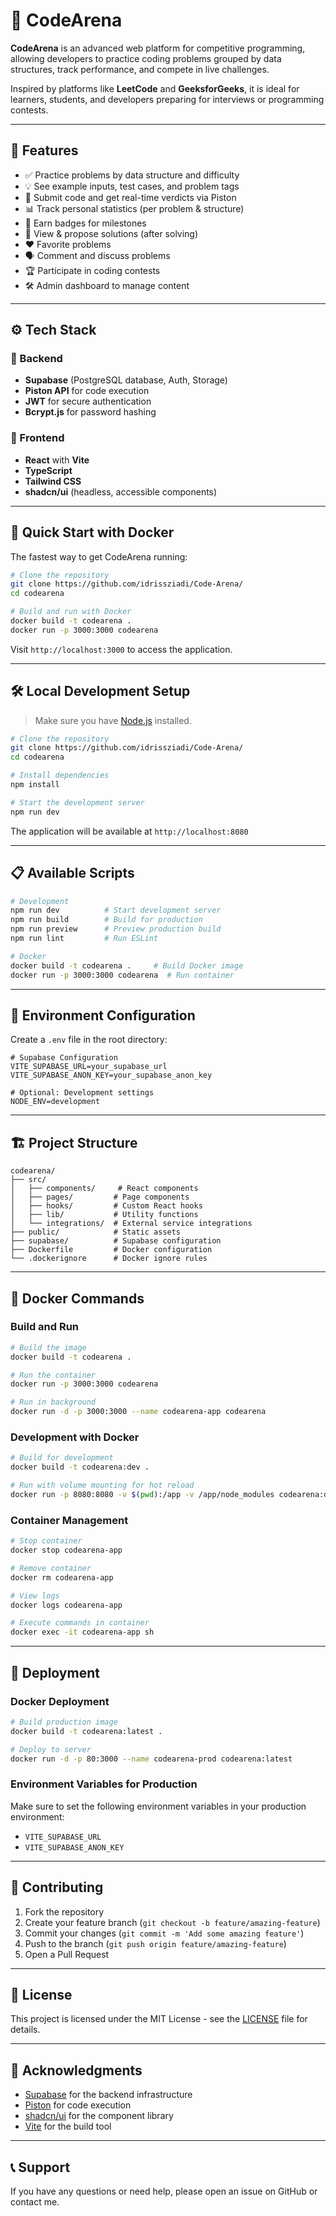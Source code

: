 # 🧠 CodeArena

**CodeArena** is an advanced web platform for competitive programming, allowing developers to practice coding problems grouped by data structures, track performance, and compete in live challenges.

Inspired by platforms like **LeetCode** and **GeeksforGeeks**, it is ideal for learners, students, and developers preparing for interviews or programming contests.

---

## 🚀 Features

- ✅ Practice problems by data structure and difficulty  
- 💡 See example inputs, test cases, and problem tags  
- 🧪 Submit code and get real-time verdicts via Piston  
- 📊 Track personal statistics (per problem & structure)  
- 🎯 Earn badges for milestones  
- 🧠 View & propose solutions (after solving)  
- ❤️ Favorite problems  
- 🗣️ Comment and discuss problems  
- 🏆 Participate in coding contests  
- 🛠️ Admin dashboard to manage content

---

## ⚙️ Tech Stack

### 🔧 Backend
- **Supabase** (PostgreSQL database, Auth, Storage)
- **Piston API** for code execution
- **JWT** for secure authentication
- **Bcrypt.js** for password hashing

### 🎨 Frontend
- **React** with **Vite**
- **TypeScript**
- **Tailwind CSS**
- **shadcn/ui** (headless, accessible components)

---

## 🐳 Quick Start with Docker

The fastest way to get CodeArena running:

```bash
# Clone the repository
git clone https://github.com/idrissziadi/Code-Arena/
cd codearena

# Build and run with Docker
docker build -t codearena .
docker run -p 3000:3000 codearena
```

Visit `http://localhost:3000` to access the application.

---

## 🛠️ Local Development Setup

> Make sure you have [Node.js](https://nodejs.org) installed.

```bash
# Clone the repository
git clone https://github.com/idrissziadi/Code-Arena/
cd codearena

# Install dependencies
npm install

# Start the development server
npm run dev
```

The application will be available at `http://localhost:8080`

---

## 📋 Available Scripts

```bash
# Development
npm run dev          # Start development server
npm run build        # Build for production
npm run preview      # Preview production build
npm run lint         # Run ESLint

# Docker
docker build -t codearena .     # Build Docker image
docker run -p 3000:3000 codearena  # Run container
```

---

## 🔧 Environment Configuration

Create a `.env` file in the root directory:

```env
# Supabase Configuration
VITE_SUPABASE_URL=your_supabase_url
VITE_SUPABASE_ANON_KEY=your_supabase_anon_key

# Optional: Development settings
NODE_ENV=development
```

---

## 🏗️ Project Structure

```
codearena/
├── src/
│   ├── components/     # React components
│   ├── pages/         # Page components
│   ├── hooks/         # Custom React hooks
│   ├── lib/           # Utility functions
│   └── integrations/  # External service integrations
├── public/            # Static assets
├── supabase/          # Supabase configuration
├── Dockerfile         # Docker configuration
└── .dockerignore      # Docker ignore rules
```

---

## 🐳 Docker Commands

### Build and Run
```bash
# Build the image
docker build -t codearena .

# Run the container
docker run -p 3000:3000 codearena

# Run in background
docker run -d -p 3000:3000 --name codearena-app codearena
```

### Development with Docker
```bash
# Build for development
docker build -t codearena:dev .

# Run with volume mounting for hot reload
docker run -p 8080:8080 -v $(pwd):/app -v /app/node_modules codearena:dev
```

### Container Management
```bash
# Stop container
docker stop codearena-app

# Remove container
docker rm codearena-app

# View logs
docker logs codearena-app

# Execute commands in container
docker exec -it codearena-app sh
```

---

## 🚀 Deployment

### Docker Deployment
```bash
# Build production image
docker build -t codearena:latest .

# Deploy to server
docker run -d -p 80:3000 --name codearena-prod codearena:latest
```

### Environment Variables for Production
Make sure to set the following environment variables in your production environment:
- `VITE_SUPABASE_URL`
- `VITE_SUPABASE_ANON_KEY`

---

## 🤝 Contributing

1. Fork the repository
2. Create your feature branch (`git checkout -b feature/amazing-feature`)
3. Commit your changes (`git commit -m 'Add some amazing feature'`)
4. Push to the branch (`git push origin feature/amazing-feature`)
5. Open a Pull Request

---

## 📝 License

This project is licensed under the MIT License - see the [LICENSE](LICENSE) file for details.

---

## 🙏 Acknowledgments

- [Supabase](https://supabase.com) for the backend infrastructure
- [Piston](https://piston.readthedocs.io/) for code execution
- [shadcn/ui](https://ui.shadcn.com/) for the component library
- [Vite](https://vitejs.dev/) for the build tool

---

## 📞 Support

If you have any questions or need help, please open an issue on GitHub or contact me.
